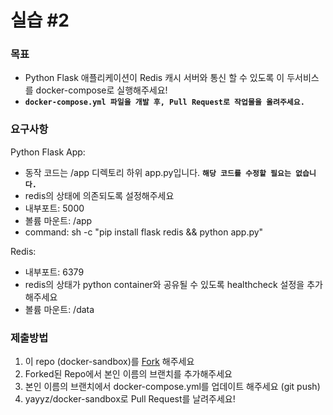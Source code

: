 # 실습 #2
### 목표
- Python Flask 애플리케이션이 Redis 캐시 서버와 통신 할 수 있도록 이 두서비스를 docker-compose로 실행해주세요!
- **`docker-compose.yml 파일을 개발 후, Pull Request로 작업물을 올려주세요.`**

### 요구사항 
Python Flask App:
- 동작 코드는 /app 디렉토리 하위 app.py입니다. **`해당 코드를 수정할 필요는 없습니다.`**
- redis의 상태에 의존되도록 설정해주세요
- 내부포트: 5000
- 볼륨 마운트: /app
- command:  sh -c "pip install flask redis && python app.py"

Redis:
- 내부포트: 6379
- redis의 상태가 python container와 공유될 수 있도록 healthcheck 설정을 추가해주세요
- 볼륨 마운트: /data

### 제출방법
1. 이 repo (docker-sandbox)를 [Fork](https://github.com/yayyz/docker-sandbox/fork) 해주세요
2. Forked된 Repo에서 본인 이름의 브랜치를 추가해주세요
3. 본인 이름의 브랜치에서 docker-compose.yml를 업데이트 해주세요 (git push)
4. yayyz/docker-sandbox로 Pull Request를 날려주세요! 
